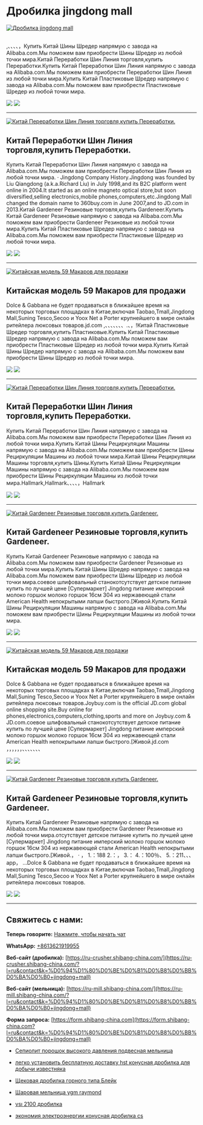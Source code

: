 # Дробилка jingdong mall

<a href="https://swt.shibang-china.com/?l=ru&img&k=%D0%94%D1%80%D0%BE%D0%B1%D0%B8%D0%BB%D0%BA%D0%B0+jingdong+mall" target="_blank">![Дробилка jingdong mall](http://static.shibang-china.com/all-800x300/1388.jpg)</a>

## 
,、、、、，Купить Китай Шины Шредер напрямую с завода на Alibaba.com.Мы поможем вам приобрести Шины Шредер из любой точки мира.Китай Переработки Шин Линия торговля,купить Переработки.Купить Китай Переработки Шин Линия напрямую с завода на Alibaba.com.Мы поможем вам приобрести Переработки Шин Линия из любой точки мира.Купить Китай Пластиковые Шредер напрямую с завода на Alibaba.com.Мы поможем вам приобрести Пластиковые Шредер из любой точки мира.


<a href="https://whatsapp.shibangsoft.com/WhatsApp.php" target="_blank" title="WhatsApp">![](http://static.shibang-china.com/icon/whatsapp.png)</a> <a href="https://swt.shibang-china.com/?l=ru&icon&k=%D0%94%D1%80%D0%BE%D0%B1%D0%B8%D0%BB%D0%BA%D0%B0+jingdong+mall" target="_blank">![](http://static.shibang-china.com/icon/chat-ru.png)</a>

---

<a href="https://swt.shibang-china.com/?l=ru&img&k=%D0%94%D1%80%D0%BE%D0%B1%D0%B8%D0%BB%D0%BA%D0%B0+jingdong+mall" target="_blank">![Китай Переработки Шин Линия торговля,купить Переработки.](http://static.shibang-china.com/all-800x300/1273.jpg)</a>

## Китай Переработки Шин Линия торговля,купить Переработки.
Купить Китай Переработки Шин Линия напрямую с завода на Alibaba.com.Мы поможем вам приобрести Переработки Шин Линия из любой точки мира.&nbsp;&#0183;&#32;Jingdong Company History.Jingdong was founded by Liu Qiangdong (a.k.a.Richard Liu) in July 1998,and its B2C platform went online in 2004.It started as an online magneto optical store,but soon diversified,selling electronics,mobile phones,computers,etc.Jingdong Mall changed the domain name to 360buy.com in June 2007,and to JD.com in 2013.Китай Gardeneer Резиновые торговля,купить Gardeneer.Купить Китай Gardeneer Резиновые напрямую с завода на Alibaba.com.Мы поможем вам приобрести Gardeneer Резиновые из любой точки мира.Купить Китай Пластиковые Шредер напрямую с завода на Alibaba.com.Мы поможем вам приобрести Пластиковые Шредер из любой точки мира.


<a href="https://whatsapp.shibangsoft.com/WhatsApp.php" target="_blank" title="WhatsApp">![](http://static.shibang-china.com/icon/whatsapp.png)</a> <a href="https://swt.shibang-china.com/?l=ru&icon&k=%D0%94%D1%80%D0%BE%D0%B1%D0%B8%D0%BB%D0%BA%D0%B0+jingdong+mall" target="_blank">![](http://static.shibang-china.com/icon/chat-ru.png)</a>

---

<a href="https://swt.shibang-china.com/?l=ru&img&k=%D0%94%D1%80%D0%BE%D0%B1%D0%B8%D0%BB%D0%BA%D0%B0+jingdong+mall" target="_blank">![Китайская модель 59 Макаров для продажи](http://static.shibang-china.com/all-800x300/1044.jpg)</a>

## Китайская модель 59 Макаров для продажи
Dolce &amp; Gabbana не будет продаваться в ближайшее время на некоторых торговых площадках в Китае,включая Taobao,Tmall,Jingdong Mall,Suning Tesco,Secoo и Yoox Net a Porter крупнейшего в мире онлайн ритейлера люксовых товаров.jd.com ,、、、、、、、.、，!Китай Пластиковые Шредер торговля,купить Пластиковые.Купить Китай Пластиковые Шредер напрямую с завода на Alibaba.com.Мы поможем вам приобрести Пластиковые Шредер из любой точки мира.Купить Китай Шины Шредер напрямую с завода на Alibaba.com.Мы поможем вам приобрести Шины Шредер из любой точки мира.


<a href="https://whatsapp.shibangsoft.com/WhatsApp.php" target="_blank" title="WhatsApp">![](http://static.shibang-china.com/icon/whatsapp.png)</a> <a href="https://swt.shibang-china.com/?l=ru&icon&k=%D0%94%D1%80%D0%BE%D0%B1%D0%B8%D0%BB%D0%BA%D0%B0+jingdong+mall" target="_blank">![](http://static.shibang-china.com/icon/chat-ru.png)</a>

---

<a href="https://swt.shibang-china.com/?l=ru&img&k=%D0%94%D1%80%D0%BE%D0%B1%D0%B8%D0%BB%D0%BA%D0%B0+jingdong+mall" target="_blank">![Китай Переработки Шин Линия торговля,купить Переработки.](http://static.shibang-china.com/all-800x300/572.jpg)</a>

## Китай Переработки Шин Линия торговля,купить Переработки.
Купить Китай Переработки Шин Линия напрямую с завода на Alibaba.com.Мы поможем вам приобрести Переработки Шин Линия из любой точки мира.Купить Китай Шины Рециркуляции Машины напрямую с завода на Alibaba.com.Мы поможем вам приобрести Шины Рециркуляции Машины из любой точки мира.Китай Шины Рециркуляции Машины торговля,купить Шины.Купить Китай Шины Рециркуляции Машины напрямую с завода на Alibaba.com.Мы поможем вам приобрести Шины Рециркуляции Машины из любой точки мира.Hallmark,Hallmark、、、、，Hallmark


<a href="https://whatsapp.shibangsoft.com/WhatsApp.php" target="_blank" title="WhatsApp">![](http://static.shibang-china.com/icon/whatsapp.png)</a> <a href="https://swt.shibang-china.com/?l=ru&icon&k=%D0%94%D1%80%D0%BE%D0%B1%D0%B8%D0%BB%D0%BA%D0%B0+jingdong+mall" target="_blank">![](http://static.shibang-china.com/icon/chat-ru.png)</a>

---

<a href="https://swt.shibang-china.com/?l=ru&img&k=%D0%94%D1%80%D0%BE%D0%B1%D0%B8%D0%BB%D0%BA%D0%B0+jingdong+mall" target="_blank">![Китай Gardeneer Резиновые торговля,купить Gardeneer.](http://static.shibang-china.com/all-800x300/1121.jpg)</a>

## Китай Gardeneer Резиновые торговля,купить Gardeneer.
Купить Китай Gardeneer Резиновые напрямую с завода на Alibaba.com.Мы поможем вам приобрести Gardeneer Резиновые из любой точки мира.Купить Китай Шины Шредер напрямую с завода на Alibaba.com.Мы поможем вам приобрести Шины Шредер из любой точки мира.соевое шлифовальный станокотсутствует детское питание купить по лучшей цене [Супермаркет] Jingdong питание имперский молоко горшок молоко горшок 16см 304 из нержавеющей стали American Health непокрытыми лапши быстрого.[Живой.Купить Китай Шины Рециркуляции Машины напрямую с завода на Alibaba.com.Мы поможем вам приобрести Шины Рециркуляции Машины из любой точки мира.


<a href="https://whatsapp.shibangsoft.com/WhatsApp.php" target="_blank" title="WhatsApp">![](http://static.shibang-china.com/icon/whatsapp.png)</a> <a href="https://swt.shibang-china.com/?l=ru&icon&k=%D0%94%D1%80%D0%BE%D0%B1%D0%B8%D0%BB%D0%BA%D0%B0+jingdong+mall" target="_blank">![](http://static.shibang-china.com/icon/chat-ru.png)</a>

---

<a href="https://swt.shibang-china.com/?l=ru&img&k=%D0%94%D1%80%D0%BE%D0%B1%D0%B8%D0%BB%D0%BA%D0%B0+jingdong+mall" target="_blank">![Китайская модель 59 Макаров для продажи](http://static.shibang-china.com/all-800x300/1051.jpg)</a>

## Китайская модель 59 Макаров для продажи
Dolce &amp; Gabbana не будет продаваться в ближайшее время на некоторых торговых площадках в Китае,включая Taobao,Tmall,Jingdong Mall,Suning Tesco,Secoo и Yoox Net a Porter крупнейшего в мире онлайн ритейлера люксовых товаров.Joybuy.com is the official JD.com global online shopping site.Buy online for phones,electronics,computers,clothing,sports and more on Joybuy.com &amp; JD.com.соевое шлифовальный станокотсутствует детское питание купить по лучшей цене [Супермаркет] Jingdong питание имперский молоко горшок молоко горшок 16см 304 из нержавеющей стали American Health непокрытыми лапши быстрого.[Живой.jd.com ，，，，，，、、、、、、、


<a href="https://whatsapp.shibangsoft.com/WhatsApp.php" target="_blank" title="WhatsApp">![](http://static.shibang-china.com/icon/whatsapp.png)</a> <a href="https://swt.shibang-china.com/?l=ru&icon&k=%D0%94%D1%80%D0%BE%D0%B1%D0%B8%D0%BB%D0%BA%D0%B0+jingdong+mall" target="_blank">![](http://static.shibang-china.com/icon/chat-ru.png)</a>

---

<a href="https://swt.shibang-china.com/?l=ru&img&k=%D0%94%D1%80%D0%BE%D0%B1%D0%B8%D0%BB%D0%BA%D0%B0+jingdong+mall" target="_blank">![Китай Gardeneer Резиновые торговля,купить Gardeneer.](http://static.shibang-china.com/all-800x300/190.jpg)</a>

## Китай Gardeneer Резиновые торговля,купить Gardeneer.
Купить Китай Gardeneer Резиновые напрямую с завода на Alibaba.com.Мы поможем вам приобрести Gardeneer Резиновые из любой точки мира.отсутствует детское питание купить по лучшей цене [Супермаркет] Jingdong питание имперский молоко горшок молоко горшок 16см 304 из нержавеющей стали American Health непокрытыми лапши быстрого.[Живой.，&nbsp;&#0183;&#32;  ， 1.：188 2.：， 3.： 4.：100％、 5.：211、、、  app， …Dolce &amp; Gabbana не будет продаваться в ближайшее время на некоторых торговых площадках в Китае,включая Taobao,Tmall,Jingdong Mall,Suning Tesco,Secoo и Yoox Net a Porter крупнейшего в мире онлайн ритейлера люксовых товаров.


<a href="https://whatsapp.shibangsoft.com/WhatsApp.php" target="_blank" title="WhatsApp">![](http://static.shibang-china.com/icon/whatsapp.png)</a> <a href="https://swt.shibang-china.com/?l=ru&icon&k=%D0%94%D1%80%D0%BE%D0%B1%D0%B8%D0%BB%D0%BA%D0%B0+jingdong+mall" target="_blank">![](http://static.shibang-china.com/icon/chat-ru.png)</a>

---
## Свяжитесь с нами:

**Теперь говорите:** [Нажмите, чтобы начать чат](https://swt.shibang-china.com?l=ru&contact&k=%D0%94%D1%80%D0%BE%D0%B1%D0%B8%D0%BB%D0%BA%D0%B0+jingdong+mall)

**WhatsApp:**  [+8613621919955](https://whatsapp.shibangsoft.com/WhatsApp.php)

**Веб-сайт (дробилка):** [https://ru-crusher.shibang-china.com/](https://ru-crusher.shibang-china.com/?l=ru&contact&k=%D0%94%D1%80%D0%BE%D0%B1%D0%B8%D0%BB%D0%BA%D0%B0+jingdong+mall)

**Веб-сайт (мельница):** [https://ru-mill.shibang-china.com/](https://ru-mill.shibang-china.com/?l=ru&contact&k=%D0%94%D1%80%D0%BE%D0%B1%D0%B8%D0%BB%D0%BA%D0%B0+jingdong+mall)

**Форма запроса:** [https://form.shibang-china.com](https://form.shibang-china.com?l=ru&contact&k=%D0%94%D1%80%D0%BE%D0%B1%D0%B8%D0%BB%D0%BA%D0%B0+jingdong+mall)

* [Сепиолит порошок высокого давления подвесная мельница](../121/%D0%A1%D0%B5%D0%BF%D0%B8%D0%BE%D0%BB%D0%B8%D1%82%20%D0%BF%D0%BE%D1%80%D0%BE%D1%88%D0%BE%D0%BA%20%D0%B2%D1%8B%D1%81%D0%BE%D0%BA%D0%BE%D0%B3%D0%BE%20%D0%B4%D0%B0%D0%B2%D0%BB%D0%B5%D0%BD%D0%B8%D1%8F%20%D0%BF%D0%BE%D0%B4%D0%B2%D0%B5%D1%81%D0%BD%D0%B0%D1%8F%20%D0%BC%D0%B5%D0%BB%D1%8C%D0%BD%D0%B8%D1%86%D0%B0.md)

* [легко установить бесплатную доставку hst конусная дробилка для добычи известняка](../125/%D0%BB%D0%B5%D0%B3%D0%BA%D0%BE%20%D1%83%D1%81%D1%82%D0%B0%D0%BD%D0%BE%D0%B2%D0%B8%D1%82%D1%8C%20%D0%B1%D0%B5%D1%81%D0%BF%D0%BB%D0%B0%D1%82%D0%BD%D1%83%D1%8E%20%D0%B4%D0%BE%D1%81%D1%82%D0%B0%D0%B2%D0%BA%D1%83%20hst%20%D0%BA%D0%BE%D0%BD%D1%83%D1%81%D0%BD%D0%B0%D1%8F%20%D0%B4%D1%80%D0%BE%D0%B1%D0%B8%D0%BB%D0%BA%D0%B0%20%D0%B4%D0%BB%D1%8F%20%D0%B4%D0%BE%D0%B1%D1%8B%D1%87%D0%B8%20%D0%B8%D0%B7%D0%B2%D0%B5%D1%81%D1%82%D0%BD%D1%8F%D0%BA%D0%B0.md)

* [Щековая дробилка горного типа Блейк](../122/%D0%A9%D0%B5%D0%BA%D0%BE%D0%B2%D0%B0%D1%8F%20%D0%B4%D1%80%D0%BE%D0%B1%D0%B8%D0%BB%D0%BA%D0%B0%20%D0%B3%D0%BE%D1%80%D0%BD%D0%BE%D0%B3%D0%BE%20%D1%82%D0%B8%D0%BF%D0%B0%20%D0%91%D0%BB%D0%B5%D0%B9%D0%BA.md)

* [Шаровая мельница ygm raymond](../123/%D0%A8%D0%B0%D1%80%D0%BE%D0%B2%D0%B0%D1%8F%20%D0%BC%D0%B5%D0%BB%D1%8C%D0%BD%D0%B8%D1%86%D0%B0%20ygm%20raymond.md)

* [vsı 2100 дробилка](../124/vs%C4%B1%202100%20%D0%B4%D1%80%D0%BE%D0%B1%D0%B8%D0%BB%D0%BA%D0%B0.md)

* [экономия электроэнергии конусная дробилка cs](../121/%D1%8D%D0%BA%D0%BE%D0%BD%D0%BE%D0%BC%D0%B8%D1%8F%20%D1%8D%D0%BB%D0%B5%D0%BA%D1%82%D1%80%D0%BE%D1%8D%D0%BD%D0%B5%D1%80%D0%B3%D0%B8%D0%B8%20%D0%BA%D0%BE%D0%BD%D1%83%D1%81%D0%BD%D0%B0%D1%8F%20%D0%B4%D1%80%D0%BE%D0%B1%D0%B8%D0%BB%D0%BA%D0%B0%20cs.md)